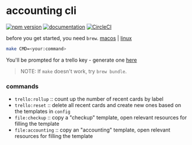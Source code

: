 # accounting cli

[![npm version](https://badge.fury.io/js/%40daniellacosse%2Faccounting-cli.svg)](https://badge.fury.io/js/%40daniellacosse%2Faccounting-cli) [![documentation](https://img.shields.io/badge/documentation-blue.svg)](https://github.com/daniellacosse/accounting-cli/tree/master/documentation#process-automation-srcrary-documentation) [![CircleCI](https://circleci.com/gh/daniellacosse/accounting-cli.svg?style=svg)](https://circleci.com/gh/daniellacosse/accounting-cli)


before you get started, you need `brew`. [macos](https://brew.sh/) | [linux](https://docs.brew.sh/Homebrew-on-Linux)

```sh
make CMD=<your:command>
```
You'll be prompted for a trello key - generate one [here](https://trello.com/app-key/)

> NOTE: If `make` doesn't work, try `brew bundle`.

### commands

- `trello:rollup` :: count up the number of recent cards by label
- `trello:reset` :: delete all recent cards and create new ones based on the templates in `config`
- `file:checkup` :: copy a "checkup" template, open relevant resources for filling the template
- `file:accounting` :: copy an "accounting" template, open relevant resources for filling the template
